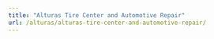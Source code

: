 ```yaml
---
title: "Alturas Tire Center and Automotive Repair"
url: /alturas/alturas-tire-center-and-automotive-repair/
---
```

